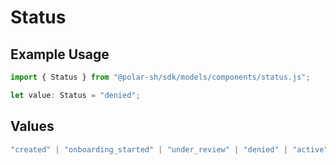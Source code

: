 # Status

## Example Usage

```typescript
import { Status } from "@polar-sh/sdk/models/components/status.js";

let value: Status = "denied";
```

## Values

```typescript
"created" | "onboarding_started" | "under_review" | "denied" | "active"
```